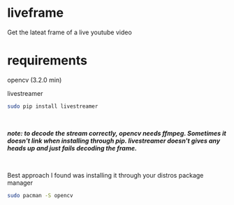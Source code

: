 # liveframe
Get the lateat frame of a live youtube video

# requirements
opencv (3.2.0 min)

livestreamer
```bash
sudo pip install livestreamer
```

<br />

___note: to decode the stream correctly, opencv needs ffmpeg. Sometimes it doesn't link when installing through pip.
livestreamer doesn't gives any heads up and just fails decoding the frame.___

<br />

Best approach I found was installing it through your distros package manager

```bash
sudo pacman -S opencv
```
